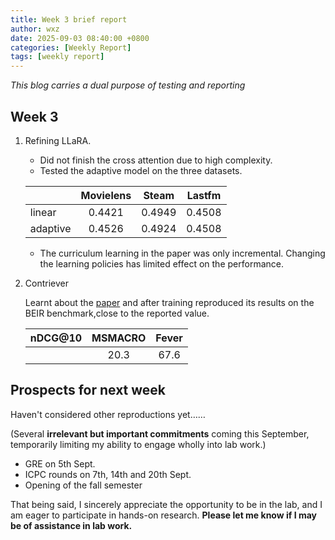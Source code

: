 ```yaml
---
title: Week 3 brief report
author: wxz
date: 2025-09-03 08:40:00 +0800
categories: [Weekly Report]
tags: [weekly report]
---
```


*This blog carries a dual purpose of testing and reporting*

## Week 3

1. Refining LLaRA. 
    + Did not finish the cross attention due to high complexity.
    + Tested the adaptive model on the three datasets.

    |                   | Movielens | Steam  | Lastfm |
    |-------------------|:---------:|:------:|:------:|
    | linear            |  0.4421   | 0.4949 | 0.4508 |
    | adaptive          |  0.4526   | 0.4924 | 0.4508 |

    + The curriculum learning in the paper was only incremental. Changing the learning policies has limited effect on the performance.

2. Contriever

    Learnt about the [paper](https://arxiv.org/pdf/2112.09118) and after training reproduced its results on the BEIR benchmark,close to the reported value.

    | nDCG@10 | MSMACRO | Fever |
    |---------|:-------:|:-----:|
    |         |   20.3  | 67.6  | 

## Prospects for next week

Haven't considered other reproductions yet……

(Several **irrelevant but important commitments** coming this September, temporarily limiting my ability to engage wholly into lab work.)
+ GRE on 5th Sept.
+ ICPC rounds on 7th, 14th and 20th Sept.
+ Opening of the fall semester

That being said, I sincerely appreciate the opportunity to be in the lab, and I am eager to participate in hands-on research. **Please let me know if I may be of assistance in lab work.**